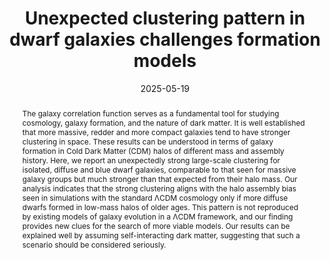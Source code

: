---
title: Unexpected clustering pattern in dwarf galaxies challenges formation models
authors:
- Ziwen Zhang
- Yangyao Chen
- Yu Rong
- Huiyuan Wang
- Houjun Mo
- Xiong Luo
- Hao Li
date: '2025-05-19'
publishDate: '2025-05-21'
publication_types:
- article-journal
publication: '*Nature*'
doi: ''
tags:
- Astrophysics - Cosmology and Nongalactic Astrophysics
- Astrophysics - Astrophysics of Galaxies

abstract: The galaxy correlation function serves as a fundamental tool for studying cosmology, galaxy formation, and the nature of dark matter. It is well established that more massive, redder and more compact galaxies tend to have stronger clustering in space. These results can be understood in terms of galaxy formation in Cold Dark Matter (CDM) halos of different mass and assembly history. Here, we report an unexpectedly strong large-scale clustering for isolated, diffuse and blue dwarf galaxies, comparable to that seen for massive galaxy groups but much stronger than that expected from their halo mass. Our analysis indicates that the strong clustering aligns with the halo assembly bias seen in simulations with the standard ΛCDM cosmology only if more diffuse dwarfs formed in low-mass halos of older ages. This pattern is not reproduced by existing models of galaxy evolution in a ΛCDM framework, and our finding provides new clues for the search of more viable models. Our results can be explained well by assuming self-interacting dark matter, suggesting that such a scenario should be considered seriously.

tags:
  - Assembly Bias from Dwarf Galaxies

featured: true

image:
  caption: 'Image credit: [**Ziwen Zhang**](https://arxiv.org/pdf/2504.03305)'
  focal_point: ""
  preview_only: false

links:
- name: arXiv
  url: https://arxiv.org/abs/2504.03305
---